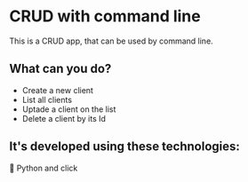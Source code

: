 # CRUD with command line

This is a CRUD app, that can be used by command line.

## What can you do?
- Create a new client
- List all clients
- Uptade a client on the list
- Delete a client by its Id

## It's developed using these technologies:
🐍 Python and click

